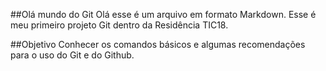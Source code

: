 ##Olá mundo do Git
Olá esse é um arquivo em formato Markdown. Esse é meu primeiro projeto Git dentro da Residência TIC18.

##Objetivo
Conhecer os comandos básicos e algumas recomendações para o uso do Git e do Github.